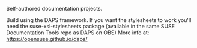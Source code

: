 Self-authored documentation projects.

Build using the DAPS framework. If you want the stylesheets to work you'll need the suse-xsl-stylesheets package (available in the same SUSE Documentation Tools repo as DAPS on OBS) More info at: https://opensuse.github.io/daps/

